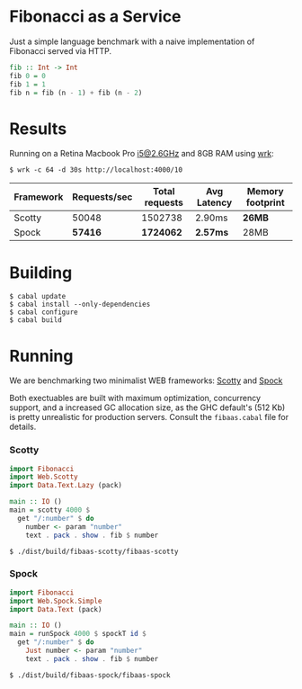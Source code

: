 # Fibonacci as a Service

Just a simple language benchmark with a naive implementation of Fibonacci served via HTTP.

```haskell
fib :: Int -> Int
fib 0 = 0
fib 1 = 1
fib n = fib (n - 1) + fib (n - 2)
```

# Results

Running on a Retina Macbook Pro i5@2.6GHz and 8GB RAM using [wrk](https://github.com/wg/wrk):

    $ wrk -c 64 -d 30s http://localhost:4000/10

| Framework | Requests/sec | Total requests | Avg Latency | Memory footprint |
|-----------|--------------|----------------|-------------|------------------|
| Scotty    | 50048        | 1502738        | 2.90ms      | **26MB**         |
| Spock     | **57416**    | **1724062**    | **2.57ms**  | 28MB             |

# Building

    $ cabal update
    $ cabal install --only-dependencies
    $ cabal configure
    $ cabal build

# Running

We are benchmarking two minimalist WEB frameworks: [Scotty](https://github.com/scotty-web/scotty) and [Spock](https://github.com/agrafix/Spock)

Both exectuables are built with maximum optimization, concurrency support, and a increased GC allocation size, as the GHC default's (512 Kb) is pretty unrealistic for production servers. Consult the `fibaas.cabal` file for details.

### Scotty

```haskell
import Fibonacci
import Web.Scotty
import Data.Text.Lazy (pack)

main :: IO ()
main = scotty 4000 $
  get "/:number" $ do
    number <- param "number"
    text . pack . show . fib $ number
```

    $ ./dist/build/fibaas-scotty/fibaas-scotty

### Spock

```haskell
import Fibonacci
import Web.Spock.Simple
import Data.Text (pack)

main :: IO ()
main = runSpock 4000 $ spockT id $
  get "/:number" $ do
    Just number <- param "number"
    text . pack . show . fib $ number
```

    $ ./dist/build/fibaas-spock/fibaas-spock

